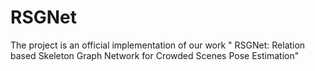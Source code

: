 # RSGNet
The project is an official implementation of our work " RSGNet: Relation based Skeleton Graph Network for Crowded Scenes Pose Estimation" 
